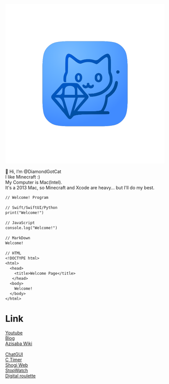 ![ダイヤ猫](DiamondGotCatIconSquare.png)

👋 Hi, I’m @DiamondGotCat
<br>
I like Minecraft :)
<br>
My Computer is Mac(Intel).
<br>
It's a 2013 Mac, so Minecraft and Xcode are heavy... but I'll do my best.

```
// Welcome! Program

// Swift/SwiftUI/Python
print("Welcome!")

// JavaScript
console.log("Welcome!")

// MarkDown
Welcome!

// HTML
<!DOCTYPE html>
<html>
  <head>
    <title>Welcome Page</title> 
   </head>
  <body>  
    Welcome!
  </body>
</html>
```
# Link
[Youtube](https://youtube.com/@DiamondGotCat)
<br>
[Blog](https://sites.google.com/view/diamondgotcat-blog)
<br>
[Azisaba Wiki](https://sites.google.com/view/diamondgotcat-azisabawiki)
<br>
<br>
[ChatGUI](https://diamondgotcat.github.io/ChatGUI/index.html)
<br>
[C Timer](https://diamondgotcat.github.io/C%20Timer.html)
<br>
[Shogi Web](https://diamondgotcat.github.io/%E5%B0%86%E6%A3%8BWeb%20(Scratch%E3%81%A7%E5%8E%9F%E4%BD%9C%E3%81%82%E3%82%8A).html)
<br>
[StopWatch](https://diamondgotcat.github.io/Stop%20Watch.html)
<br>
[Digital roulette](https://diamondgotcat.github.io/Digital%20roulette.html)
<br>

<!---
DiamondGotCat/DiamondGotCat is a ✨ special ✨ repository because its `README.md` (this file) appears on your GitHub profile.
You can click the Preview link to take a look at your changes.
--->
